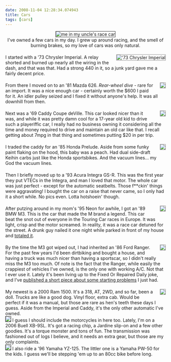 ```yaml
---
date: 2008-11-04 12:28:34.074943
title: Cars
tags: [cars]
---
```

<style type="text/css">
#cars-intro { text-align: center; }
#cars div { margin-top: 20px; overflow: hidden; }
#cars div img { float: right; margin-left: 20px; border: 1px solid #888; }
</style>
<div id="cars-intro">
	<img alt="me in my uncle's race car" src="http://static.flickr.com/32/45303437_eef6773b33_m.jpg" align="middle" border="1" hspace="8" />
    	<br />I've owned a few cars in my day. I grew up around racing, and the smell of burning brakes, so my love of cars was only natural.
</div>
<div id="cars">
	<div>
		<img alt="'73 Chrysler Imperial"  src="http://static.flickr.com/37/75220609_d78df722e4_m.jpg" />
		I started with a '73 Chrysler Imperial. A relay shorted and burned up nearly all the wiring in the dash, and that was that. Had a strong 440 in it, so a junk yard gave me a fairly decent price.
	</div>
	<div>
		<img src="http://static.flickr.com/40/75220610_df71a2e790_m.jpg" />
		From there I moved on to an '81 Mazda 626. <i>Rear-wheel dive</i> - rare for an import. It was a nice enough car - certainly worth the $600 I paid for it. An idler pulley seized and I fixed it without anyone's help. It was all downhill from then.
	</div>
	<div><a name="#cadillac"></a>
		<img src="http://static.flickr.com/40/75220606_5ec8e3adda_m.jpg" />
		Next was a '69 Caddy Coupe deVille. This car looked nicer than it was, and while it was pretty damn cool for a 17-year old kid to drive such a playeriffic car, I really had no business owning it considering all the time and money required to drive and maintain an old car like that. I recall getting about 7mpg in that thing and sometimes putting $20 in per trip.
	</div>
	<div>
		<img src="http://static.flickr.com/38/75220611_e02f2ce631_m.jpg" />
		I traded the caddy for an '85 Honda Prelude. Aside from some funky paint flaking on the hood, this baby was a peach. Had dual side-draft Keihin carbs just like the Honda sportsbikes. And the vacuum lines... my God the vacuum lines.
	</div>
	<div>
		Then I briefly moved up to a '93 Acura Integra GS-R. This was the first year they put VTECs in the Integra, and man I loved that motor. The whole car was just perfect - except for the automatic seatbelts. Those f**ckin' things were aggravating! I bought the car on a raise that never came, so I only had it a short while. No pics even. Lotta hotshoein' though.
	</div>
	<div>
		<img src="http://static.flickr.com/38/76615506_01e18074b3_m.jpg" />
		After putzing around in my mom's '95 Neon for awhile, I got an '89 BMW M3. This is the car that made the M brand a legend. This car beat the snot out of everyone in the Touring Car races in Europe. It was light, crisp and the motor screamed. In reality, it was a race car detuned for the street. A drunk guy nailed it one night while parked in front of my house and <a onclick="pageTracker._trackPageview('/outbound/flickr.com/m3totaled')" href="http://flickr.com/photos/frockenstein/75220608/">totaled it</a>.
	</div>
	<div><img src="http://static.flickr.com/1/845126_f70bb0dc5d_m.jpg" />
	By the time the M3 got wiped out, I had inherited an '86 Ford Ranger. For the past few years I'd been dirtbiking and bought a house, and having a truck was much nicer than having a sportscar, so I didn't really miss the M3 too much. Of note is the fact that the Ranger, while easily the crappiest of vehicles I've owned, is the only one with working A/C. Not that I ever use it. Lately it's been living up to the Fixed Or Repaired Daily joke, and I've <a href="/ranger">published a short  piece about some starting problems</a> I just had.
	</div>
    <div>
	<img src="http://farm1.static.flickr.com/138/318865881_401a0be0cc_m.jpg" />
	My newest is a 2000 Ram 1500. It's a 318, AT, 2WD, and so far, been a doll. Trucks are like a good dog. Vinyl floor, extra cab. Would be perfect if it was a manual, but those are rare as hen's teeth these days I guess. Aside from the Imperial and Caddy, it's the only other automatic I've owned.</div>
	</div>
	<div>
		<img border="1" src="http://farm2.static.flickr.com/1320/1325078184_e5ab15a082_m.jpg" />
		I guess I should include the motorcycles in here too. Lately, I'm on a 2006 Buell XB-9SL. It's got a racing chip, a Jardine slip-on and a few other goodies. It's a torque monster and tons of fun. The transmission was fashioned out of logs I believe, and it needs an extra gear, but those are my only complaints.
	</div>
	<div>
	    <img src="http://farm1.static.flickr.com/69/210550960_8b2ba45082_m.jpg" border="1" />
	    I also ride a '96 Yamaha YZ-125. The littler one is a Yamaha PW-50 for the kids. I guess we'll be stepping 'em up to an 80cc bike before long.
	</div>
</div>

<br clear="all" />
<p align="center">
<script type="text/javascript"><!--
google_ad_client = "pub-9671662461133942";
/* wide */
google_ad_slot = "9835460877";
google_ad_width = 468;
google_ad_height = 60;
//-->
</script>
<script type="text/javascript"
src="http://pagead2.googlesyndication.com/pagead/show_ads.js">
</script>
</p>